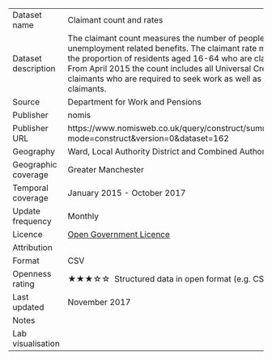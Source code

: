 <table>
<tr>
	<td>Dataset name</td>
	<td>Claimant count and rates</td>
</tr>
<tr>
	<td>Dataset description</td>
	<td>The claimant count measures the number of people claiming unemployment related benefits. The claimant rate measures the proportion of residents aged 16-64 who are claimants. From April 2015 the count includes all Universal Credit claimants who are required to seek work as well as all JSA claimants.</td>
</tr>
<tr>
	<td>Source</td>
	<td>Department for Work and Pensions</td>
</tr>
<tr>
	<td>Publisher</td>
	<td>nomis</td>
</tr>
<tr>
	<td>Publisher URL</td>
	<td><a href="https://www.nomisweb.co.uk/query/construct/summary.asp?mode=construct&version=0&dataset=162"></a>https://www.nomisweb.co.uk/query/construct/summary.asp?mode=construct&version=0&dataset=162</td>
</tr>
<tr>
	<td>Geography</td>
	<td>Ward, Local Authority District and Combined Authority</td>
</tr>
<tr>
	<td>Geographic coverage</td>
	<td>Greater Manchester</td>
</tr>
<tr>
	<td>Temporal coverage</td>
	<td>January 2015 - October 2017</td>
</tr>
<tr>
	<td>Update frequency</td>
	<td>Monthly</td>
</tr>
<tr>
	<td>Licence</td>
	<td><a href="http://www.nationalarchives.gov.uk/doc/open-government-licence/version/3/">Open Government Licence</a></td>
</tr>
<tr>
	<td>Attribution</td>
	<td></td>
</tr>
<tr>
	<td>Format</td>
	<td>CSV</td>
</tr>
<tr>
	<td>Openness rating</td>
	<td>&#9733&#9733&#9733&#9734&#9734&nbsp; Structured data in open format (e.g. CSV)</td>
</tr>
<tr>
	<td>Last updated</td>
	<td>November 2017</td>
</tr>
<tr>
	<td>Notes</td>
	<td></td>
</tr>
<tr>
	<td>Lab visualisation</td>
	<td><a href=""></a></td>
</tr>
</table>
